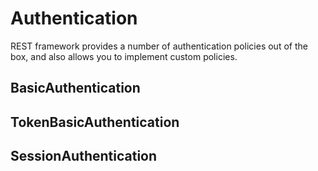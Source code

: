 # Authentication

REST framework provides a number of authentication policies out of the box, and also allows you to implement custom policies.

## BasicAuthentication

## TokenBasicAuthentication

## SessionAuthentication
